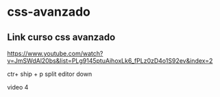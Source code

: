 # css-avanzado

## Link curso css avanzado
https://www.youtube.com/watch?v=JmSWdAl20bs&list=PLg9145ptuAihoxLk6_fPLz0zD4o1S92ev&index=2

ctr+ ship + p  split editor down

video 4
